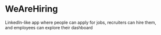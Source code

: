 # WeAreHiring
LinkedIn-like app where people can apply for jobs, recruiters can hire them, and employees can explore their dashboard
